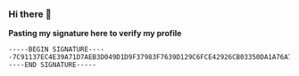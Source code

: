 ### Hi there 👋

**Pasting my signature here to verify my profile**
```
-----BEGIN SIGNATURE-----7C91137EC4E39A71D7AEB3D049D1D9F37983F7639D129C6FCE42926CB03350DA1A76A750E5E3F47B0FC0FE3035EB58AA8F965BE236DA588271318A44FB53510A-----END SIGNATURE-----
```

<!--
**apoorvnandan/apoorvnandan** is a ✨ _special_ ✨ repository because its `README.md` (this file) appears on your GitHub profile.

Here are some ideas to get you started:

- 🔭 I’m currently working on ...
- 🌱 I’m currently learning ...
- 👯 I’m looking to collaborate on ...
- 🤔 I’m looking for help with ...
- 💬 Ask me about ...
- 📫 How to reach me: ...
- 😄 Pronouns: ...
- ⚡ Fun fact: ...
-->
